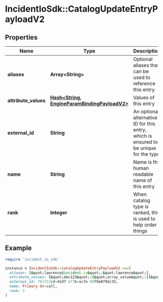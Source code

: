 # IncidentIoSdk::CatalogUpdateEntryPayloadV2

## Properties

| Name | Type | Description | Notes |
| ---- | ---- | ----------- | ----- |
| **aliases** | **Array&lt;String&gt;** | Optional aliases that can be used to reference this entry | [optional] |
| **attribute_values** | [**Hash&lt;String, EngineParamBindingPayloadV2&gt;**](EngineParamBindingPayloadV2.md) | Values of this entry |  |
| **external_id** | **String** | An optional alternative ID for this entry, which is ensured to be unique for the type | [optional] |
| **name** | **String** | Name is the human readable name of this entry |  |
| **rank** | **Integer** | When catalog type is ranked, this is used to help order things | [optional] |

## Example

```ruby
require 'incident_io_sdk'

instance = IncidentIoSdk::CatalogUpdateEntryPayloadV2.new(
  aliases: [&quot;lawrence@incident.io&quot;,&quot;lawrence&quot;],
  attribute_values: {&quot;abc123&quot;:{&quot;array_value&quot;:[{&quot;literal&quot;:&quot;SEV123&quot;,&quot;reference&quot;:&quot;incident.severity&quot;}],&quot;value&quot;:{&quot;literal&quot;:&quot;SEV123&quot;,&quot;reference&quot;:&quot;incident.severity&quot;}}},
  external_id: 761722cd-d1d7-477b-ac7e-90f9e079dc33,
  name: Primary On-call,
  rank: 3
)
```


